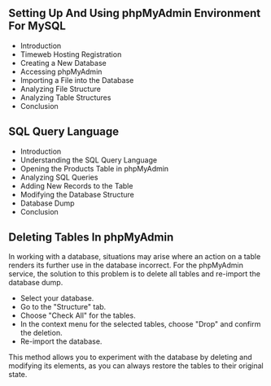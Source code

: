 ## Setting Up And Using phpMyAdmin Environment For MySQL

- Introduction
- Timeweb Hosting Registration
- Creating a New Database
- Accessing phpMyAdmin
- Importing a File into the Database
- Analyzing File Structure
- Analyzing Table Structures
- Conclusion

## SQL Query Language

- Introduction
- Understanding the SQL Query Language
- Opening the Products Table in phpMyAdmin
- Analyzing SQL Queries
- Adding New Records to the Table
- Modifying the Database Structure
- Database Dump
- Conclusion

## Deleting Tables In phpMyAdmin

In working with a database, situations may arise where an action on a table renders its further use in the database incorrect.
For the phpMyAdmin service, the solution to this problem is to delete all tables and re-import the database dump.

- Select your database.
- Go to the "Structure" tab.
- Choose "Check All" for the tables.
- In the context menu for the selected tables, choose "Drop" and confirm the deletion.
- Re-import the database.

This method allows you to experiment with the database by deleting and modifying its elements, as you can always restore the tables to their original state.
